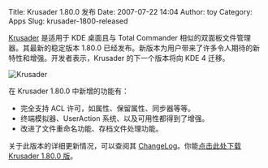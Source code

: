 Title: Krusader 1.80.0 发布
Date: 2007-07-22 14:04
Author: toy
Category: Apps
Slug: krusader-1800-released

[Krusader](http://krusader.sourceforge.net/) 是适用于 KDE 桌面且与 Total
Commander 相似的双面板文件管理器。其最新的稳定版本 1.80.0
已经发布。新版本为用户带来了许多令人期待的新特性和增强。开发者表示，Krusader
的下一个版本将向 KDE 4 迁移。

![Krusader](http://i.linuxtoy.org/i/logo/krusader.png)

在 Krusader 1.80.0 中新增的功能有：

-   完全支持 ACL 许可，如属性、保留属性、同步器等等。
-   终端模拟器、UserAction 系统、以及可用性都得到了增强。
-   改进了文件重命名功能、存档文件处理功能。

关于此版本的详细更新情况，可以查阅其
[ChangeLog](http://krusader.sourceforge.net/text.php?t=krusader-1.80.0.changelog)。你能[点击此处下载
Krusader 1.80.0 版](http://krusader.sourceforge.net/downloads.php)。
